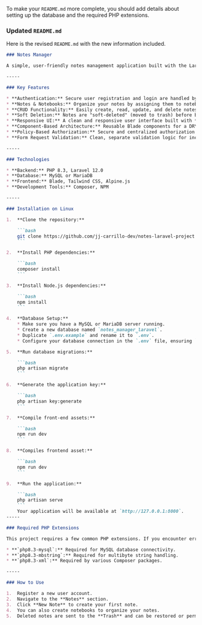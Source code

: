 To make your `README.md` more complete, you should add details about setting up the database and the required PHP extensions.

### Updated `README.md`

Here is the revised `README.md` with the new information included.

````markdown
### Notes Manager

A simple, user-friendly notes management application built with the Laravel 12 framework. This project demonstrates core Laravel features, including authentication, CRUD operations, database relationships, and component-based design.

-----

### Key Features

* **Authentication:** Secure user registration and login are handled by **Laravel Breeze**.
* **Notes & Notebooks:** Organize your notes by assigning them to notebooks.
* **CRUD Functionality:** Easily create, read, update, and delete notes.
* **Soft Deletion:** Notes are "soft-deleted" (moved to trash) before being permanently deleted.
* **Responsive UI:** A clean and responsive user interface built with **Tailwind CSS**.
* **Component-Based Architecture:** Reusable Blade components for a DRY (Don't Repeat Yourself) codebase.
* **Policy-Based Authorization:** Secure and centralized authorization logic to ensure users can only access their own data.
* **Form Request Validation:** Clean, separate validation logic for incoming requests.

-----

### Technologies

* **Backend:** PHP 8.3, Laravel 12.0
* **Database:** MySQL or MariaDB
* **Frontend:** Blade, Tailwind CSS, Alpine.js
* **Development Tools:** Composer, NPM

-----

### Installation on Linux

1.  **Clone the repository:**

    ```bash
    git clone https://github.com/jj-carrillo-dev/notes-laravel-project
    ```

2.  **Install PHP dependencies:**

    ```bash
    composer install
    ```

3.  **Install Node.js dependencies:**

    ```bash
    npm install
    ```

4.  **Database Setup:**
    * Make sure you have a MySQL or MariaDB server running.
    * Create a new database named `notes_manager_laravel`.
    * Duplicate `.env.example` and rename it to `.env`.
    * Configure your database connection in the `.env` file, ensuring `DB_DATABASE` is set to `notes_manager_laravel`.

5.  **Run database migrations:**

    ```bash
    php artisan migrate
    ```

6.  **Generate the application key:**

    ```bash
    php artisan key:generate
    ```

7.  **Compile front-end assets:**

    ```bash
    npm run dev
    ```

8.  **Compiles frontend asset:**

    ```bash
    npm run dev
    ```

9.  **Run the application:**

    ```bash
    php artisan serve
    ```
    Your application will be available at `http://127.0.0.1:8000`.
-----

### Required PHP Extensions

This project requires a few common PHP extensions. If you encounter errors during installation, ensure the following are installed:

* **`php8.3-mysql`:** Required for MySQL database connectivity.
* **`php8.3-mbstring`:** Required for multibyte string handling.
* **`php8.3-xml`:** Required by various Composer packages.

-----

### How to Use

1.  Register a new user account.
2.  Navigate to the **Notes** section.
3.  Click **New Note** to create your first note.
4.  You can also create notebooks to organize your notes.
5.  Deleted notes are sent to the **Trash** and can be restored or permanently deleted.
````